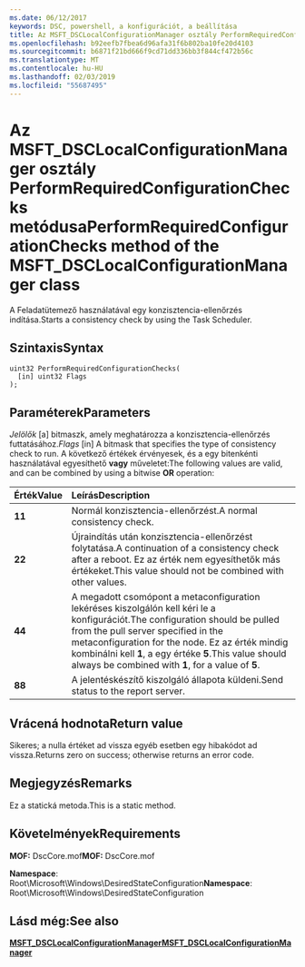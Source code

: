 ```yaml
---
ms.date: 06/12/2017
keywords: DSC, powershell, a konfigurációt, a beállítása
title: Az MSFT_DSCLocalConfigurationManager osztály PerformRequiredConfigurationChecks metódusa
ms.openlocfilehash: b92eefb7fbea6d96afa31f6b802ba10fe20d4103
ms.sourcegitcommit: b6871f21bd666f9cd71dd336bb3f844cf472b56c
ms.translationtype: MT
ms.contentlocale: hu-HU
ms.lasthandoff: 02/03/2019
ms.locfileid: "55687495"
---
```

# <a name="performrequiredconfigurationchecks-method-of-the-msftdsclocalconfigurationmanager-class"></a><span data-ttu-id="22887-103">Az MSFT_DSCLocalConfigurationManager osztály PerformRequiredConfigurationChecks metódusa</span><span class="sxs-lookup"><span data-stu-id="22887-103">PerformRequiredConfigurationChecks method of the MSFT_DSCLocalConfigurationManager class</span></span>

<span data-ttu-id="22887-104">A Feladatütemező használatával egy konzisztencia-ellenőrzés indítása.</span><span class="sxs-lookup"><span data-stu-id="22887-104">Starts a consistency check by using the Task Scheduler.</span></span>

## <a name="syntax"></a><span data-ttu-id="22887-105">Szintaxis</span><span class="sxs-lookup"><span data-stu-id="22887-105">Syntax</span></span>

```mof
uint32 PerformRequiredConfigurationChecks(
  [in] uint32 Flags
);
```

## <a name="parameters"></a><span data-ttu-id="22887-106">Paraméterek</span><span class="sxs-lookup"><span data-stu-id="22887-106">Parameters</span></span>

<span data-ttu-id="22887-107">*Jelölők* \[a\] bitmaszk, amely meghatározza a konzisztencia-ellenőrzés futtatásához.</span><span class="sxs-lookup"><span data-stu-id="22887-107">*Flags* \[in\] A bitmask that specifies the type of consistency check to run.</span></span> <span data-ttu-id="22887-108">A következő értékek érvényesek, és a egy bitenkénti használatával egyesíthető **vagy** műveletet:</span><span class="sxs-lookup"><span data-stu-id="22887-108">The following values are valid, and can be combined by using a bitwise **OR** operation:</span></span>

|<span data-ttu-id="22887-109">Érték</span><span class="sxs-lookup"><span data-stu-id="22887-109">Value</span></span> |<span data-ttu-id="22887-110">Leírás</span><span class="sxs-lookup"><span data-stu-id="22887-110">Description</span></span> |
|:--- |:---|
|<span data-ttu-id="22887-111">**1**</span><span class="sxs-lookup"><span data-stu-id="22887-111">**1**</span></span> | <span data-ttu-id="22887-112">Normál konzisztencia-ellenőrzést.</span><span class="sxs-lookup"><span data-stu-id="22887-112">A normal consistency check.</span></span> |
|<span data-ttu-id="22887-113">**2**</span><span class="sxs-lookup"><span data-stu-id="22887-113">**2**</span></span> | <span data-ttu-id="22887-114">Újraindítás után konzisztencia-ellenőrzést folytatása.</span><span class="sxs-lookup"><span data-stu-id="22887-114">A continuation of a consistency check after a reboot.</span></span> <span data-ttu-id="22887-115">Ez az érték nem egyesíthetők más értékeket.</span><span class="sxs-lookup"><span data-stu-id="22887-115">This value should not be combined with other values.</span></span> |
|<span data-ttu-id="22887-116">**4**</span><span class="sxs-lookup"><span data-stu-id="22887-116">**4**</span></span> | <span data-ttu-id="22887-117">A megadott csomópont a metaconfiguration lekéréses kiszolgálón kell kéri le a konfigurációt.</span><span class="sxs-lookup"><span data-stu-id="22887-117">The configuration should be pulled from the pull server specified in the metaconfiguration for the node.</span></span> <span data-ttu-id="22887-118">Ez az érték mindig kombinálni kell **1**, a egy értéke **5**.</span><span class="sxs-lookup"><span data-stu-id="22887-118">This value should always be combined with **1**, for a value of **5**.</span></span> |
|<span data-ttu-id="22887-119">**8**</span><span class="sxs-lookup"><span data-stu-id="22887-119">**8**</span></span> | <span data-ttu-id="22887-120">A jelentéskészítő kiszolgáló állapota küldeni.</span><span class="sxs-lookup"><span data-stu-id="22887-120">Send status to the report server.</span></span> |

## <a name="return-value"></a><span data-ttu-id="22887-121">Vrácená hodnota</span><span class="sxs-lookup"><span data-stu-id="22887-121">Return value</span></span>

<span data-ttu-id="22887-122">Sikeres; a nulla értéket ad vissza egyéb esetben egy hibakódot ad vissza.</span><span class="sxs-lookup"><span data-stu-id="22887-122">Returns zero on success; otherwise returns an error code.</span></span>

## <a name="remarks"></a><span data-ttu-id="22887-123">Megjegyzés</span><span class="sxs-lookup"><span data-stu-id="22887-123">Remarks</span></span>

<span data-ttu-id="22887-124">Ez a statická metoda.</span><span class="sxs-lookup"><span data-stu-id="22887-124">This is a static method.</span></span>

## <a name="requirements"></a><span data-ttu-id="22887-125">Követelmények</span><span class="sxs-lookup"><span data-stu-id="22887-125">Requirements</span></span>

<span data-ttu-id="22887-126">**MOF:** DscCore.mof</span><span class="sxs-lookup"><span data-stu-id="22887-126">**MOF:** DscCore.mof</span></span>

<span data-ttu-id="22887-127">**Namespace**: Root\Microsoft\Windows\DesiredStateConfiguration</span><span class="sxs-lookup"><span data-stu-id="22887-127">**Namespace**: Root\Microsoft\Windows\DesiredStateConfiguration</span></span>

## <a name="see-also"></a><span data-ttu-id="22887-128">Lásd még:</span><span class="sxs-lookup"><span data-stu-id="22887-128">See also</span></span>

[<span data-ttu-id="22887-129">**MSFT_DSCLocalConfigurationManager**</span><span class="sxs-lookup"><span data-stu-id="22887-129">**MSFT_DSCLocalConfigurationManager**</span></span>](msft-dsclocalconfigurationmanager.md)